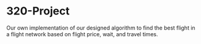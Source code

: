 # 320-Project
Our own implementation of our designed algorithm to find the best flight in a flight network based on flight price, wait, and travel times.
